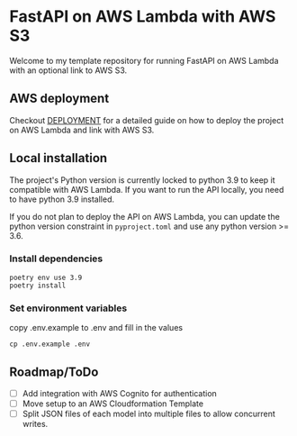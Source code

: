 # FastAPI on AWS Lambda with AWS S3
Welcome to my template repository for running FastAPI on AWS Lambda with an optional link to AWS S3.

## AWS deployment
Checkout [DEPLOYMENT](docs/DEPLOYMENT.md) for a detailed guide on how to deploy the project on AWS Lambda and link with AWS S3.


## Local installation
The project's Python version is currently locked to python 3.9 to keep it compatible with AWS Lambda. 
If you want to run the API locally, you need to have python 3.9 installed.

If you do not plan to deploy the API on AWS Lambda, you can update the python version constraint in `pyproject.toml` and use any python version >= 3.6.

### Install dependencies
```
poetry env use 3.9
poetry install
```

### Set environment variables
copy .env.example to .env and fill in the values
```
cp .env.example .env
```

## Roadmap/ToDo
- [ ] Add integration with AWS Cognito for authentication
- [ ] Move setup to an AWS Cloudformation Template
- [ ] Split JSON files of each model into multiple files to allow concurrent writes.